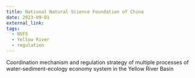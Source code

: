```yaml
---
title: National Natural Science Foundation of China
date: 2023-09-01
external_link: 
tags:
  - NSFS
  - Yellow River
  - regulation
---
```


Coordination mechanism and regulation strategy of multiple processes of water-sediment-ecology economy system in the Yellow River Basin

<!--more-->
